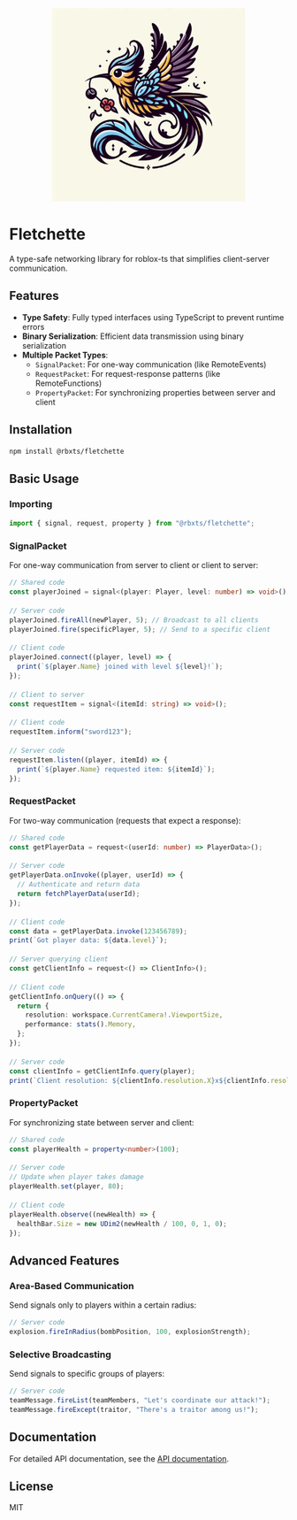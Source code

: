 <p align="center">
  <img width="350" alt="Fletchette logo" src="assets/icon.jpg">
</p>

# Fletchette

A type-safe networking library for roblox-ts that simplifies client-server communication.

## Features

- **Type Safety**: Fully typed interfaces using TypeScript to prevent runtime errors
- **Binary Serialization**: Efficient data transmission using binary serialization
- **Multiple Packet Types**:
  - `SignalPacket`: For one-way communication (like RemoteEvents)
  - `RequestPacket`: For request-response patterns (like RemoteFunctions)
  - `PropertyPacket`: For synchronizing properties between server and client

## Installation

```bash
npm install @rbxts/fletchette
```

## Basic Usage

### Importing

```ts
import { signal, request, property } from "@rbxts/fletchette";
```

### SignalPacket

For one-way communication from server to client or client to server:

```ts
// Shared code
const playerJoined = signal<(player: Player, level: number) => void>();

// Server code
playerJoined.fireAll(newPlayer, 5); // Broadcast to all clients
playerJoined.fire(specificPlayer, 5); // Send to a specific client

// Client code
playerJoined.connect((player, level) => {
  print(`${player.Name} joined with level ${level}!`);
});

// Client to server
const requestItem = signal<(itemId: string) => void>();

// Client code
requestItem.inform("sword123");

// Server code
requestItem.listen((player, itemId) => {
  print(`${player.Name} requested item: ${itemId}`);
});
```

### RequestPacket

For two-way communication (requests that expect a response):

```ts
// Shared code
const getPlayerData = request<(userId: number) => PlayerData>();

// Server code
getPlayerData.onInvoke((player, userId) => {
  // Authenticate and return data
  return fetchPlayerData(userId);
});

// Client code
const data = getPlayerData.invoke(123456789);
print(`Got player data: ${data.level}`);

// Server querying client
const getClientInfo = request<() => ClientInfo>();

// Client code
getClientInfo.onQuery(() => {
  return {
    resolution: workspace.CurrentCamera!.ViewportSize,
    performance: stats().Memory,
  };
});

// Server code
const clientInfo = getClientInfo.query(player);
print(`Client resolution: ${clientInfo.resolution.X}x${clientInfo.resolution.Y}`);
```

### PropertyPacket

For synchronizing state between server and client:

```ts
// Shared code
const playerHealth = property<number>(100);

// Server code
// Update when player takes damage
playerHealth.set(player, 80);

// Client code
playerHealth.observe((newHealth) => {
  healthBar.Size = new UDim2(newHealth / 100, 0, 1, 0);
});
```

## Advanced Features

### Area-Based Communication

Send signals only to players within a certain radius:

```ts
// Server code
explosion.fireInRadius(bombPosition, 100, explosionStrength);
```

### Selective Broadcasting

Send signals to specific groups of players:

```ts
// Server code
teamMessage.fireList(teamMembers, "Let's coordinate our attack!");
teamMessage.fireExcept(traitor, "There's a traitor among us!");
```

## Documentation

For detailed API documentation, see the [API documentation](https://evilbocchi.github.io/fletchette/).

## License

MIT

